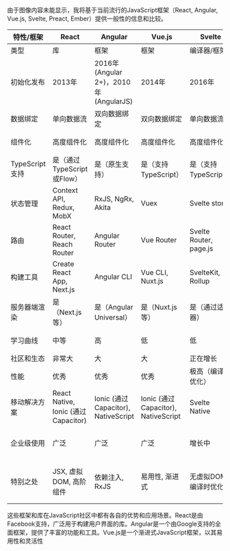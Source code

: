 

由于图像内容未能显示，我将基于当前流行的JavaScript框架（React, Angular, Vue.js, Svelte, Preact, Ember）提供一般性的信息和比较。

| 特性/框架      | React                               | Angular                                 | Vue.js                              | Svelte                 | Preact                       | Ember                        |
| -------------- | ----------------------------------- | --------------------------------------- | ----------------------------------- | ---------------------- | ---------------------------- | ---------------------------- |
| 类型           | 库                                  | 框架                                    | 框架                                | 编译器/框架            | 库                           | 框架                         |
| 初始化发布     | 2013年                              | 2016年 (Angular 2+)，2010年 (AngularJS) | 2014年                              | 2016年                 | 2015年                       | 2011年                       |
| 数据绑定       | 单向数据流                          | 双向数据绑定                            | 双向数据绑定                        | 单向数据流             | 单向数据流                   | 双向数据绑定                 |
| 组件化         | 高度组件化                          | 高度组件化                              | 高度组件化                          | 高度组件化             | 高度组件化                   | 高度组件化                   |
| TypeScript支持 | 是（通过TypeScript或Flow）          | 是（原生支持）                          | 是（支持TypeScript）                | 是（支持TypeScript）   | 是（通过TypeScript）         | 是（原生支持）               |
| 状态管理       | Context API, Redux, MobX            | RxJS, NgRx, Akita                       | Vuex                                | Svelte store           | 使用React的状态管理库        | Ember Data                   |
| 路由           | React Router, Reach Router          | Angular Router                          | Vue Router                          | Svelte Router, page.js | 使用React的路由库            | Ember Router                 |
| 构建工具       | Create React App, Next.js           | Angular CLI                             | Vue CLI, Nuxt.js                    | SvelteKit, Rollup      | Preact CLI, Next.js          | Ember CLI                    |
| 服务器端渲染   | 是（Next.js等）                     | 是（Angular Universal）                 | 是（Nuxt.js等）                     | 是（通过适配器）       | 是（通过兼容的SSR解决方案）  | 是                           |
| 学习曲线       | 中等                                | 高                                      | 低                                  | 低                     | 低（如果熟悉React）          | 中等                         |
| 社区和生态     | 非常大                              | 大                                      | 大                                  | 正在增长               | 中等                         | 中等                         |
| 性能           | 优秀                                | 优秀                                    | 优秀                                | 极高（编译时优化）     | 优秀                         | 优秀                         |
| 移动解决方案   | React Native, Ionic (通过Capacitor) | Ionic (通过Capacitor), NativeScript     | Ionic (通过Capacitor), NativeScript | Svelte Native          | Preact X (实验性)            | Cordova, Capacitor           |
| 企业级使用     | 广泛                                | 广泛                                    | 广泛                                | 增长中                 | 有，但不如React或Angular广泛 | 有                           |
| 特别之处       | JSX, 虚拟DOM, 高阶组件              | 依赖注入, RxJS                          | 易用性, 渐进式                      | 无虚拟DOM, 编译时优化  | 轻量级, 虚拟DOM              | 约定优于配置, 强大的内置功能 |

这些框架和库在JavaScript社区中都有各自的优势和应用场景。React是由Facebook支持，广泛用于构建用户界面的库。Angular是一个由Google支持的全面框架，提供了丰富的功能和工具。Vue.js是一个渐进式JavaScript框架，以其易用性和灵活性
